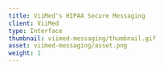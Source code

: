 ```yaml
---
title: ViiMed's HIPAA Secure Messaging
client: ViiMed
type: Interface
thumbnail: viimed-messaging/thumbnail.gif
asset: viimed-messaging/asset.png
weight: 1
---
```

